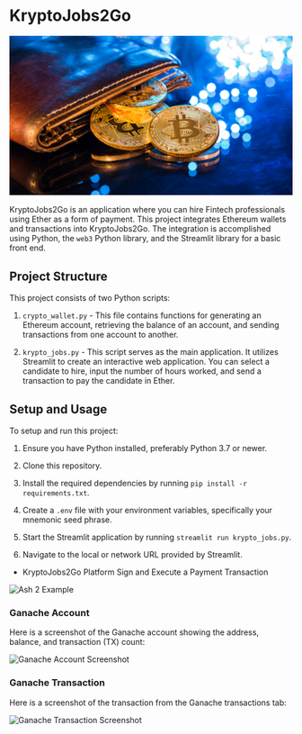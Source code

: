 # KryptoJobs2Go

![An image shows a wallet with bitcoin.](Images/19-4-challenge-image.png)


KryptoJobs2Go is an application where you can hire Fintech professionals using Ether as a form of payment. This project integrates Ethereum wallets and transactions into KryptoJobs2Go. The integration is accomplished using Python, the `web3` Python library, and the Streamlit library for a basic front end.

## Project Structure

This project consists of two Python scripts:

1. `crypto_wallet.py` - This file contains functions for generating an Ethereum account, retrieving the balance of an account, and sending transactions from one account to another.

2. `krypto_jobs.py` - This script serves as the main application. It utilizes Streamlit to create an interactive web application. You can select a candidate to hire, input the number of hours worked, and send a transaction to pay the candidate in Ether.

## Setup and Usage

To setup and run this project:

1. Ensure you have Python installed, preferably Python 3.7 or newer.

2. Clone this repository.

3. Install the required dependencies by running `pip install -r requirements.txt`.

4. Create a `.env` file with your environment variables, specifically your mnemonic seed phrase.

5. Start the Streamlit application by running `streamlit run krypto_jobs.py`.

6. Navigate to the local or network URL provided by Streamlit.

* KryptoJobs2Go Platform
Sign and Execute a Payment Transaction

<img width="600" alt="Ash 2 Example" src="https://github.com/kevgeedj/KryptoJobs2Go/assets/128102960/527a7ad9-2169-47f8-9e3c-c7d159249e69">

### Ganache Account

Here is a screenshot of the Ganache account showing the address, balance, and transaction (TX) count:

<img width="600" alt="Ganache Account Screenshot" src="https://github.com/kevgeedj/KryptoJobs2Go/assets/128102960/540eb5a9-5cdb-49f0-af11-1aaf0c8616a5">

### Ganache Transaction

Here is a screenshot of the transaction from the Ganache transactions tab:

<img width="600" alt="Ganache Transaction Screenshot" src="https://github.com/kevgeedj/KryptoJobs2Go/assets/128102960/cff35e76-a353-4fec-ae4e-a10f9483a9ce">
